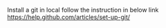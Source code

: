 Install a git in local 
follow the instruction in below link
https://help.github.com/articles/set-up-git/
